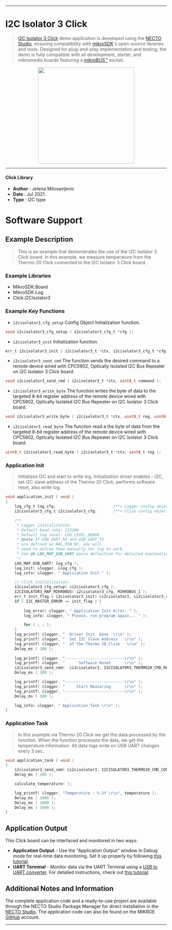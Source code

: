 
---
# I2C Isolator 3 Click

> [I2C Isolator 3 Click](https://www.mikroe.com/?pid_product=MIKROE-4467) demo application is developed using
the [NECTO Studio](https://www.mikroe.com/necto), ensuring compatibility with [mikroSDK](https://www.mikroe.com/mikrosdk)'s
open-source libraries and tools. Designed for plug-and-play implementation and testing, the demo is fully compatible with
all development, starter, and mikromedia boards featuring a [mikroBUS&trade;](https://www.mikroe.com/mikrobus) socket.

<p align="center">
  <img src="https://www.mikroe.com/?pid_product=MIKROE-4467&image=1" height=300px>
</p>

---

#### Click Library

- **Author**        : Jelena Milosavljevic
- **Date**          : Jul 2021.
- **Type**          : I2C type

# Software Support

## Example Description

>  This is an example that demonstrates the use of the I2C Isolator 3 Click board. In this example, we measure temperature
from the Thermo 20 Click connected to the I2C Isolator 3 Click board. 

### Example Libraries

- MikroSDK.Board
- MikroSDK.Log
- Click.I2CIsolator3

### Example Key Functions

- `i2cisolator3_cfg_setup` Config Object Initialization function.
```c
void i2cisolator3_cfg_setup ( i2cisolator3_cfg_t *cfg );
```

- `i2cisolator3_init` Initialization function.
```c
err_t i2cisolator3_init ( i2cisolator3_t *ctx, i2cisolator3_cfg_t *cfg );
```

- `i2cisolator3_send_cmd` The function sends the desired command to a remote device wired with CPC5902, Optically Isolated I2C Bus Repeater on I2C Isolator 3 Click board.
```c
void i2cisolator3_send_cmd ( i2cisolator3_t *ctx, uint8_t command );
```

- `i2cisolator3_write_byte` The function writes the byte of data to the targeted 8-bit register address of the remote device wired with CPC5902, Optically Isolated I2C Bus Repeater on I2C Isolator 3 Click board.
```c
void i2cisolator3_write_byte ( i2cisolator3_t *ctx, uint8_t reg, uint8_t tx_data );
```

- `i2cisolator3_read_byte` The function read a the byte of data from the targeted 8-bit register address of the remote device wired with CPC5902, Optically Isolated I2C Bus Repeater on I2C Isolator 3 Click board.
```c
uint8_t i2cisolator3_read_byte ( i2cisolator3_t *ctx, uint8_t reg );
```

### Application Init

>  Initializes I2C and start to write log. Initialization driver enables - I2C, set I2C slave address of the Thermo 20 Click, performs software reset, also write log.

```c
void application_init ( void ) 
{
    log_cfg_t log_cfg;                         /**< Logger config object. */
    i2cisolator3_cfg_t i2cisolator3_cfg;       /**< Click config object. */

    /** 
     * Logger initialization.
     * Default baud rate: 115200
     * Default log level: LOG_LEVEL_DEBUG
     * @note If USB_UART_RX and USB_UART_TX 
     * are defined as HAL_PIN_NC, you will 
     * need to define them manually for log to work. 
     * See @b LOG_MAP_USB_UART macro definition for detailed explanation.
     */
    LOG_MAP_USB_UART( log_cfg );
    log_init( &logger, &log_cfg );
    log_info( &logger, " Application Init " );

    // Click initialization.
    i2cisolator3_cfg_setup( &i2cisolator3_cfg );
    I2CISOLATOR3_MAP_MIKROBUS( i2cisolator3_cfg, MIKROBUS_1 );
    err_t init_flag = i2cisolator3_init( &i2cisolator3, &i2cisolator3_cfg );
    if ( I2C_MASTER_ERROR == init_flag ) {
        
        log_error( &logger, " Application Init Error. " );
        log_info( &logger, " Please, run program again... " );

        for ( ; ; );
    }
    log_printf( &logger, "  Driver Init. Done  \r\n" );
    log_printf( &logger, "  Set I2C Slave Address   \r\n" );
    log_printf( &logger, "  of the Thermo 20 Click   \r\n" );
    Delay_ms ( 100 );
    
    log_printf( &logger, "--------------------------\r\n" );
    log_printf( &logger, "      Software Reset      \r\n" );
    i2cisolator3_send_cmd(  &i2cisolator3, I2CISOLATOR3_THERMO20_CMD_RESET );
    Delay_ms ( 100 );

    log_printf( &logger, "--------------------------\r\n" );
    log_printf( &logger, "     Start Measuring      \r\n" );
    log_printf( &logger, "--------------------------\r\n" );
    Delay_ms ( 100 );

    log_info( &logger, " Application Task \r\n" );
}
```

### Application Task

> In this example via Thermo 20 Click we get the data processed by the function. When the function processes the data, we get
the temperature information. All data logs write on USB UART changes every 3 sec.

```c
void application_task ( void ) 
{
    i2cisolator3_send_cmd( &i2cisolator3, I2CISOLATOR3_THERMO20_CMD_CONVERSION );
    Delay_ms ( 100 );

    calculate_temperature( );

    log_printf( &logger, "Temperature : %.2f \r\n", temperature );
    Delay_ms ( 1000 );
    Delay_ms ( 1000 );
    Delay_ms ( 1000 );    
}
```

## Application Output

This Click board can be interfaced and monitored in two ways:
- **Application Output** - Use the "Application Output" window in Debug mode for real-time data monitoring.
Set it up properly by following [this tutorial](https://www.youtube.com/watch?v=ta5yyk1Woy4).
- **UART Terminal** - Monitor data via the UART Terminal using
a [USB to UART converter](https://www.mikroe.com/click/interface/usb?interface*=uart,uart). For detailed instructions,
check out [this tutorial](https://help.mikroe.com/necto/v2/Getting%20Started/Tools/UARTTerminalTool).

## Additional Notes and Information

The complete application code and a ready-to-use project are available through the NECTO Studio Package Manager for 
direct installation in the [NECTO Studio](https://www.mikroe.com/necto). The application code can also be found on
the MIKROE [GitHub](https://github.com/MikroElektronika/mikrosdk_click_v2) account.

---
